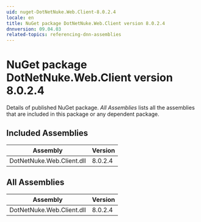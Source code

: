 ```yaml
---
uid: nuget-DotNetNuke.Web.Client-8.0.2.4
locale: en
title: NuGet package DotNetNuke.Web.Client version 8.0.2.4
dnnversion: 09.04.03
related-topics: referencing-dnn-assemblies
---
```


# NuGet package DotNetNuke.Web.Client version 8.0.2.4
Details of published NuGet package.
*All Assemblies* lists all the assemblies that are included in this package or any dependent package.

## Included Assemblies

|Assembly|Version|
|---|---|
|DotNetNuke.Web.Client.dll|8.0.2.4|

## All Assemblies

|Assembly|Version|
|---|---|
|DotNetNuke.Web.Client.dll|8.0.2.4|

